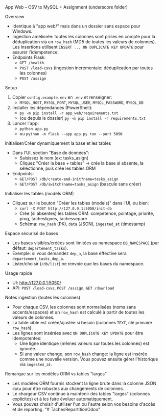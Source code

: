 App Web – CSV to MySQL + Assignment (underscore folder)

Overview
- Identique à "app web/" mais dans un dossier sans espace pour Windows.
- Ingestion améliorée: toutes les colonnes sont prises en compte pour la déduplication via un `row_hash` (MD5 de toutes les valeurs de colonnes). Les insertions utilisent `INSERT ... ON DUPLICATE KEY UPDATE` pour assurer l'idempotence.
- Endpoints Flask:
  - `GET /health`
  - `POST /load-csvs` (ingestion incrémentale: déduplication par toutes les colonnes)
  - `POST /assign`

Setup
1) Copier `config.example.env` en `.env` et renseigner:
   - `MYSQL_HOST`, `MYSQL_PORT`, `MYSQL_USER`, `MYSQL_PASSWORD`, `MYSQL_DB`
2) Installer les dépendances (PowerShell):
   - `py -m pip install -r app_web/requirements.txt`
   - (ou depuis le dossier) `py -m pip install -r requirements.txt`
3) Lancer l'app:
   - `python app.py`
   - ou `python -m flask --app app.py run --port 5050`

Initialiser/Créer dynamiquement la base et les tables
- Dans l'UI, section "Base de données":
  - Saisissez le nom (ex: tasks_asign)
  - Cliquez "Créer la base + tables" → crée la base si absente, la sélectionne, puis crée les tables ORM
- Endpoints:
  - `GET/POST /db/create-and-init?name=tasks_asign`
  - `GET/POST /db/switch?name=tasks_asign` (bascule sans créer)

Initialiser les tables (models ORM)
- Cliquez sur le bouton "Créer les tables (models)" dans l'UI, ou bien:
  - `curl -X POST http://127.0.0.1:5050/init-db`
  - Crée (si absentes) les tables ORM: competence, pointage, priorite, prog, tacheslignes, tachessepare
  - Schéma: `row_hash` (PK), `data` (JSON), `ingested_at` (timestamp)

Espace sécurisé de bases
- Les bases visibles/créées sont limitées au namespace `DB_NAMESPACE` (par défaut: `departement_tasks`).
- Exemple: si vous demandez `dep_a`, la base effective sera `departement_tasks_dep_a`.
- Lister/choisir (`/db/list`) ne renvoie que les bases du namespace.

Usage rapide
- UI: http://127.0.0.1:5050/
- API: `POST /load-csvs`, `POST /assign`, `GET /download`

Notes ingestion (toutes les colonnes)
- Pour chaque CSV, les colonnes sont normalisées (noms sans accents/espaces) et un `row_hash` est calculé à partir de toutes les valeurs de colonnes.
- La table cible est créée/ajustée si besoin (colonnes `TEXT`, clé primaire `row_hash`).
- Les lignes sont insérées avec `ON DUPLICATE KEY UPDATE` pour être idempotentes: 
  - Une ligne identique (mêmes valeurs sur toutes les colonnes) est ignorée.
  - Si une valeur change, son `row_hash` change: la ligne est insérée comme une nouvelle version. Vous pouvez ensuite gérer l'historique via `ingested_at`.

Remarque sur les modèles ORM vs tables "larges"
- Les modèles ORM fournis stockent la ligne brute dans la colonne JSON `data` pour être robustes aux changements de colonnes.
- Le chargeur CSV continue à maintenir des tables "larges" (colonnes explicites) et à les faire évoluer automatiquement.
- Vous pouvez choisir d'utiliser l'un ou l'autre selon vos besoins d'accès et de reporting.
"# TachesRepartitionOdoo" 
